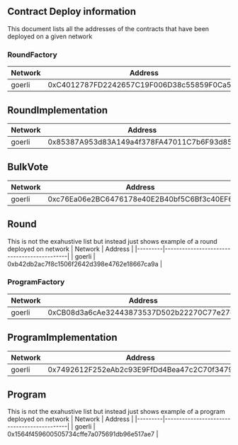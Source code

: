 ## Contract Deploy information

This document lists all the addresses of the contracts that have been deployed on a given network

### RoundFactory

| Network | Address                                    |
|---------|--------------------------------------------|
| goerli  | 0xC4012787FD2242657C19F006D38c55859F0Ca508 |


## RoundImplementation

| Network | Address                                    |
|---------|--------------------------------------------|
| goerli  | 0x85387A953d83A149a4f378FA47011C7b6F93d851 |


## BulkVote

| Network | Address                                    |
|---------|--------------------------------------------|
| goerli  | 0xc76Ea06e2BC6476178e40E2B40bf5C6Bf3c40EF6 |


## Round

This is not the exahustive list but instead just shows example of a round deployed on network
| Network | Address                                    |
|---------|--------------------------------------------|
| goerli  | 0xb42db2ac7f8c1506f2642d398e4762e18667ca9a |



### ProgramFactory

| Network | Address                                    |
|---------|--------------------------------------------|
| goerli  | 0xCB08d3a6cAe32443873537D502b22270C77e27e1 |


## ProgramImplementation

| Network | Address                                    |
|---------|--------------------------------------------|
| goerli  | 0x7492612F252eAb2c93E9FfDd4Bea47c2C70f3479 |


## Program

This is not the exahustive list but instead just shows example of a program deployed on network
| Network | Address                                    |
|---------|--------------------------------------------|
| goerli  | 0x1564f459600505734cffe7a075691db96e517ae7 |
